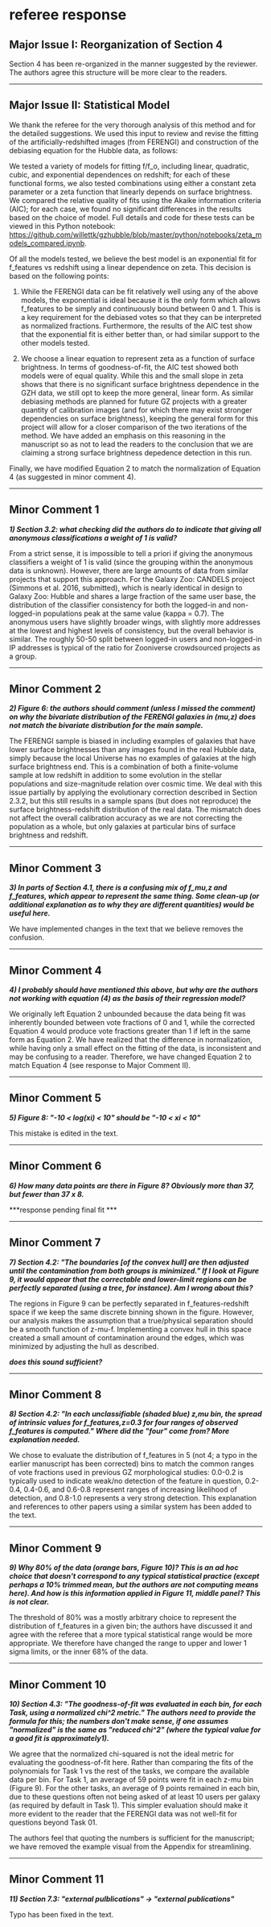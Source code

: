 referee response
==========
Major Issue I: Reorganization of Section 4
------------------------------------------
Section 4 has been re-organized in the manner suggested by the reviewer. The authors agree this structure will be more clear to the readers. 

------------------------------------------
Major Issue II: Statistical Model
------------------------------------------

We thank the referee for the very thorough analysis of this method and for the detailed suggestions. We used this input to review and revise the fitting of the artificially-redshifted images (from FERENGI) and construction of the debiasing equation for the Hubble data, as follows:

We tested a variety of models for fitting f/f_o, including linear, quadratic, cubic, and exponential dependences on redshift; for each of these functional forms, we also tested combinations using either a constant zeta parameter or a zeta function that linearly depends on surface brightness. We compared the relative quality of fits using the Akaike information criteria (AIC); for each case, we found no significant differences in the results based on the choice of model. Full details and code for these tests can be viewed in this Python notebook: https://github.com/willettk/gzhubble/blob/master/python/notebooks/zeta_models_compared.ipynb. 

Of all the models tested, we believe the best model is an exponential fit for f_features vs redshift using a linear dependence on zeta. This decision is based on the following points:

1) While the FERENGI data can be fit relatively well using any of the above models, the exponential is ideal because it is the only form which allows f_features to be simply and continuously bound between 0 and 1. This is a key requirement for the debiased votes so that they can be interpreted as normalized fractions. Furthermore, the results of the AIC test show that the exponential fit is either better than, or had similar support to the other models tested. 

2) We choose a linear equation to represent zeta as a function of surface brightness. In terms of goodness-of-fit, the AIC test showed both models were of equal quality. While this and the small slope in zeta shows that there is no significant surface brightness dependence in the GZH data, we still opt to keep the more general, linear form. As similar debiasing methods are planned for future GZ projects with a greater quantity of calibration images (and for which there may exist stronger dependencies on surface brightness), keeping the general form for this project will allow for a closer comparison of the two iterations of the method. We have added an emphasis on this reasoning in the manuscript so as not to lead the readers to the conclusion that we are claiming a strong surface brightness depedence detection in this run. 

Finally, we have modified Equation 2 to match the normalization of Equation 4 (as suggested in minor comment 4).  

-----------------------------------
Minor Comment 1
-----------------------------------

***1) Section 3.2: what checking did the authors do to indicate that giving all anonymous classifications a weight of 1 is valid?***

From a strict sense, it is impossible to tell a priori if giving the anonymous classifiers a weight of 1 is valid (since the grouping within the anonymous data is unknown). However, there are large amounts of data from similar projects that support this approach. For the Galaxy Zoo: CANDELS project (Simmons et al. 2016, submitted), which is nearly identical in design to Galaxy Zoo: Hubble and shares a large fraction of the same user base, the distribution of the classifier consistency for both the logged-in and non-logged-in populations peak at the same value (kappa = 0.7). The anonymous users have slightly broader wings, with slightly more addresses at the lowest and highest levels of consistency, but the overall behavior is similar. The roughly 50-50 split between logged-in users and non-logged-in IP addresses is typical of the ratio for Zooniverse crowdsourced projects as a group.

-----------------------------------
Minor Comment 2
-----------------------------------

***2) Figure 6: the authors should comment (unless I missed the comment) on why the bivariate distribution of the FERENGI galaxies in (mu,z) does not match the bivariate distribution for the main sample.***

The FERENGI sample is biased in including examples of galaxies that have lower surface brightnesses than any images found in the real Hubble data, simply because the local Universe has no examples of galaxies at the high surface brightness end. This is a combination of both a finite-volume sample at low redshift in addition to some evolution in the stellar populations and size-magnitude relation over cosmic time.  We deal with this issue partially by applying the evolutionary correction described in Section 2.3.2, but this still results in a sample spans (but does not reproduce) the surface brightness-redshift distribution of the real data. The mismatch does not affect the overall calibration accuracy as we are not correcting the population as a whole, but only galaxies at particular bins of surface brightness and redshift.

-----------------------------------
Minor Comment 3
-----------------------------------

***3) In parts of Section 4.1, there is a confusing mix of f_mu,z and f_features, which appear to represent the same thing. Some clean-up (or additional explanation as to why they are different quantities) would be useful here.***

We have implemented changes in the text that we believe removes the confusion.

-----------------------------------
Minor Comment 4
-----------------------------------

***4) I probably should have mentioned this above, but why are the authors not working with equation (4) as the basis of their regression model?***

We originally left Equation 2 unbounded because the data being fit was inherently bounded between vote fractions of 0 and 1, while the corrected Equation 4 would produce vote fractions greater than 1 if left in the same form as Equation 2. We have realized that the difference in normalization, while having only a small effect on the fitting of the data, is inconsistent and may be confusing to a reader. Therefore, we have changed Equation 2 to match Equation 4 (see response to Major Comment II). 

----------------------------------
Minor Comment 5
----------------------------------

***5) Figure 8: "-10 < log(xi) < 10" should be "-10 < xi < 10"***

This mistake is edited in the text.

---------------------------------
Minor Comment 6
----------------------------------

***6) How many data points are there in Figure 8? Obviously more than 37, but fewer than 37 x 8.***

***response pending final fit ***

----------------------------------
Minor Comment 7
----------------------------------

***7) Section 4.2: "The boundaries [of the convex hull] are then adjusted until the contamination from both groups is minimized." If I look at Figure 9, it would appear that the correctable and lower-limit regions can be perfectly separated (using a tree, for instance). Am I wrong about this?***

The regions in Figure 9 can be perfectly separated in f_features-redshift space if we keep the same discrete binning shown in the figure. However, our analysis makes the assumption that a true/physical separation should be a smooth function of z-mu-f. Implementing a convex hull in this space created a small amount of contamination around the edges, which was minimized by adjusting the hull as described. 

***does this sound sufficient?*** 

----------------------------------
Minor Comment 8
----------------------------------

***8) Section 4.2: "In each unclassifiable (shaded blue) z,mu bin, the spread of intrinsic values for f_features,z=0.3 for four ranges of observed f_features is computed." Where did the "four" come from? More explanation needed.***

We chose to evaluate the distribution of f_features in 5 (not 4; a typo in the earlier manuscript has been corrected) bins to match the common ranges of vote fractions used in previous GZ morphological studies: 0.0-0.2 is typically used to indicate weak/no detection of the feature in question, 0.2-0.4, 0.4-0.6, and 0.6-0.8 represent ranges of increasing likelihood of detection, and 0.8-1.0 represents a very strong detection. This explanation and references to other papers using a similar system has been added to the text. 

----------------------------------
Minor Comment 9
----------------------------------

***9) Why 80% of the data (orange bars, Figure 10)? This is an ad hoc choice that doesn't correspond to any typical statistical practice (except perhaps a 10% trimmed mean, but the authors are not computing means here). And how is this information applied in Figure 11, middle panel? This is not clear.***

The threshold of 80% was a mostly arbitrary choice to represent the distribution of f_features in a given bin; the authors have discussed it and agree with the referee that a more typical statistical range would be more appropriate. We therefore have changed the range to upper and lower 1 sigma limits, or the inner 68% of the data. 

----------------------------------
Minor Comment 10
----------------------------------

***10) Section 4.3: "The goodness-of-fit was evaluated in each bin, for each Task, using a normalized chi^2 metric." The authors need to provide the formula for this; the numbers don't make sense, if one assumes "normalized" is the same
as "reduced chi^2" (where the typical value for a good fit is approximately1).***

We agree that the normalized chi-squared is not the ideal metric for evaluating the goodness-of-fit here. Rather than comparing the fits of the polynomials for Task 1 vs the rest of the tasks, we compare the available data per bin. For Task 1, an average of 59 points were fit in each z-mu bin (Figure 9). For the other tasks, an average of 9 points remained in each bin, due to these questions often not being asked of at least 10 users per galaxy (as required by default in Task 1). This simpler evaluation should make it more evident to the reader that the FERENGI data was not well-fit for questions beyond Task 01. 

The authors feel that quoting the numbers is sufficient for the manuscript; we have removed the example visual from the Appendix for streamlining. 

----------------------------------
Minor Comment 11
----------------------------------

***11) Section 7.3: "external pulblications" -> "external publications"***

Typo has been fixed in the text. 


